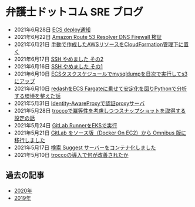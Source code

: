 # 弁護士ドットコム SRE ブログ

* 2021年6月28日 [ECS deploy通知](https://qiita.com/bayashi1212/items/35977ed23f7a460ae081)
* 2021年6月22日 [Amazon Route 53 Resolver DNS Firewall 検証](https://qiita.com/et_tei/items/2b8c86ebfff23efe3063)
* 2021年6月21日 [手動で作成したAWSリソースをCloudFormation管理下に置く](https://qiita.com/chore/items/15287873fbf97081e492)
* 2021年6月17日 [SSH やめました その2](https://note.com/setomits/n/nfe47ab01f12d)
* 2021年6月16日 [SSH やめました その1](https://note.com/setomits/n/ne8242ebab7c3)
* 2021年6月10日 [ECSタスクスケジュールでmysqldumpを日次で実行してs3にアップ](https://qiita.com/bayashi1212/items/f671756d39b749bbe0f0)
* 2021年6月10日 [redashをECS Fargateに乗せて安定化を図りPythonで分析する環境を整えた話](https://qiita.com/t_odash/items/29e49ed3c3f8cae7f32f)
* 2021年5月31日 [Identity-AwareProxyで認証proxyサーバ](https://qiita.com/bayashi1212/items/fb5d6c279afe246a6482)
* 2021年5月28日 [troccoで冪等性を考慮しつつスナップショットを取得する設定の話](https://qiita.com/t_odash/items/803cdf09fb63df912929)
* 2021年5月24日 [GitLab RunnerをEKSで実行](https://qiita.com/bayashi1212/items/4f52d38058c65034792e)
* 2021年5月21日 [GitLab をソース版（Docker On EC2）から Omnibus 版に移行しました](https://qiita.com/et_tei/items/3b158a77e72ed18ab8fe)
* 2021年5月17日 [検索 Suggest サーバーをコンテナ化しました](https://qiita.com/et_tei/items/05e6c4b78b47ee6df77e)
* 2021年5月10日 [troccoの導入で何が改善されたか](https://qiita.com/t_odash/items/9ba5bb24a7ab07603ec1)

## 過去の記事

* [2020年](/sreblog/2020)
* [2019年](/sreblog/2019)
